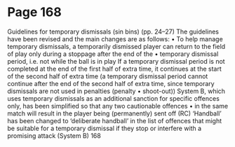 # Page 168

Guidelines for temporary dismissals (sin bins) (pp. 24–27)
The guidelines have been revised and the main changes are as follows:
•
To help manage temporary dismissals, a temporarily dismissed player can
return to the field of play only during a stoppage after the end of the
•
temporary dismissal period, i.e. not while the ball is in play
If a temporary dismissal period is not completed at the end of the first half of
extra time, it continues at the start of the second half of extra time
(a temporary dismissal period cannot continue after the end of the second half
of extra time, since temporary dismissals are not used in penalties (penalty
•
shoot-out))
System B, which uses temporary dismissals as an additional sanction for
specific offences only, has been simplified so that any two cautionable offences
•
in the same match will result in the player being (permanently) sent off (RC)
‘Handball’ has been changed to ‘deliberate handball’ in the list of offences that
might be suitable for a temporary dismissal if they stop or interfere with
a promising attack (System B)
168
